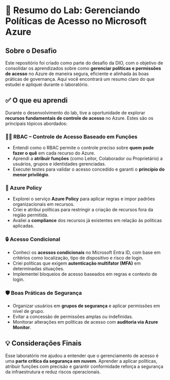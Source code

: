 # 🔐 Resumo do Lab: Gerenciando Políticas de Acesso no Microsoft Azure

## Sobre o Desafio

Este repositório foi criado como parte do desafio da DIO, com o objetivo de consolidar os aprendizados sobre como **gerenciar políticas e permissões de acesso** no Azure de maneira segura, eficiente e alinhada às boas práticas de governança. Aqui você encontrará um resumo claro do que estudei e apliquei durante o laboratório.

## ✅ O que eu aprendi

Durante o desenvolvimento do lab, tive a oportunidade de explorar **recursos fundamentais de controle de acesso** no Azure. Estes são os principais tópicos abordados:

### 🧑‍💼 RBAC – Controle de Acesso Baseado em Funções

- Entendi como o RBAC permite o controle preciso sobre **quem pode fazer o quê** em cada recurso do Azure.
- Aprendi a **atribuir funções** (como Leitor, Colaborador ou Proprietário) a usuários, grupos e identidades gerenciadas.
- Executei testes para validar o acesso concedido e garanti o **princípio do menor privilégio**.

### 📜 Azure Policy

- Explorei o serviço **Azure Policy** para aplicar regras e impor padrões organizacionais em recursos.
- Criei e atribuí políticas para restringir a criação de recursos fora da região permitida.
- Avaliei a **compliance** dos recursos já existentes em relação às políticas aplicadas.

### 🔒 Acesso Condicional

- Conheci os **acessos condicionais** no Microsoft Entra ID, com base em critérios como localização, tipo de dispositivo e risco de login.
- Criei políticas que exigem **autenticação multifator (MFA)** em determinadas situações.
- Implementei bloqueios de acesso baseados em regras e contexto de login.

### 🛡️ Boas Práticas de Segurança

- Organizar usuários em **grupos de segurança** e aplicar permissões em nível de grupo.
- Evitar a concessão de permissões amplas ou indefinidas.
- Monitorar alterações em políticas de acesso com **auditoria via Azure Monitor**.

## 💡 Considerações Finais

Esse laboratório me ajudou a entender que o gerenciamento de acesso é uma **parte crítica da segurança em nuvem**. Aprender a aplicar políticas, atribuir funções com precisão e garantir conformidade reforça a segurança da infraestrutura e reduz riscos operacionais.
